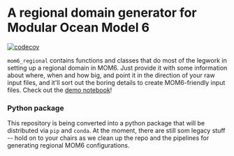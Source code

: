 # A regional domain generator for Modular Ocean Model 6

[![codecov](https://codecov.io/gh/COSIMA/mom6-regional/branch/master/graph/badge.svg?token=7OEZ1UZRY4)](https://codecov.io/gh/COSIMA/mom6-regional)

`mom6_regional` contains functions and classes that do most of the legwork in setting up a regional domain in MOM6.
Just provide it with some information about where, when and how big, and point it in the direction of your raw input files, and it'll sort out the boring details to create MOM6-friendly input files. Check out the [demo notebook](https://nbviewer.org/github/COSIMA/mom6-regional-scripts/blob/master/demo.ipynb)!

### Python package 
This repository is being converted into a python package that will be distributed via `pip` and `conda`. At the moment, there are still som legacy stuff -- hold on to your chairs as we clean up the repo and the pipelines for generating regional MOM6 configurations.
